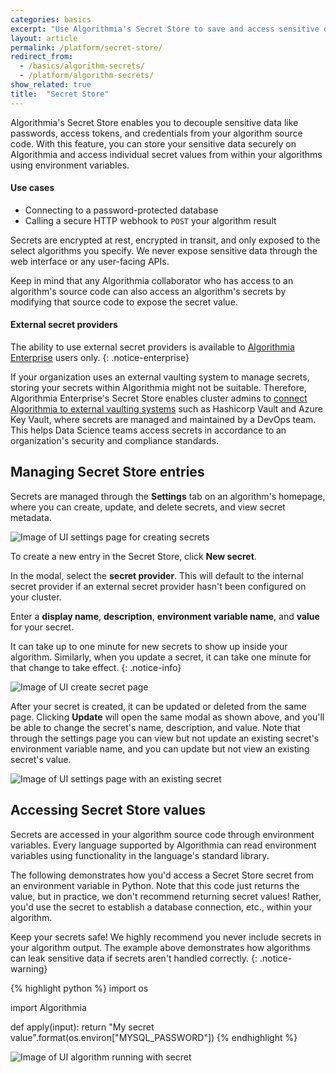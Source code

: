 ```yaml
---
categories: basics
excerpt: "Use Algorithmia's Secret Store to save and access sensitive data"
layout: article
permalink: /platform/secret-store/
redirect_from:
  - /basics/algorithm-secrets/
  - /platform/algorithm-secrets/
show_related: true
title:  "Secret Store"
---
```


Algorithmia's Secret Store enables you to decouple sensitive data like passwords, access tokens, and credentials from your algorithm source code. With this feature, you can store your sensitive data securely on Algorithmia and access individual secret values from within your algorithms using environment variables.

#### Use cases
  - Connecting to a password-protected database
  - Calling a secure HTTP webhook to `POST` your algorithm result

Secrets are encrypted at rest, encrypted in transit, and only exposed to the select algorithms you specify. We never expose sensitive data through the web interface or any user-facing APIs.

Keep in mind that any Algorithmia collaborator who has access to an algorithm's source code can also access an algorithm's secrets by modifying that source code to expose the secret value.

#### External secret providers

The ability to use external secret providers is available to [Algorithmia Enterprise](/enterprise) users only.
{: .notice-enterprise}

If your organization uses an external vaulting system to manage secrets, storing your secrets within Algorithmia might not be suitable. Therefore, Algorithmia Enterprise's Secret Store enables cluster admins to [connect Algorithmia to external vaulting systems](/administration/admin-panel/secret-store#secret-provider-plugins) such as Hashicorp Vault and Azure Key Vault, where secrets are managed and maintained by a DevOps team. This helps Data Science teams access secrets in accordance to an organization's security and compliance standards.

## Managing Secret Store entries

Secrets are managed through the **Settings** tab on an algorithm's homepage, where you can create, update, and delete secrets, and view secret metadata.

![Image of UI settings page for creating secrets](/images/post_images/algorithm_secrets/settings_page.png)

To create a new entry in the Secret Store, click **New secret**.

In the modal, select the **secret provider**. This will default to the internal secret provider if an external secret provider hasn't been configured on your cluster.

Enter a **display name**, **description**, **environment variable name**, and **value** for your secret.

It can take up to one minute for new secrets to show up inside your algorithm. Similarly, when you update a secret, it can take one minute for that change to take effect.
{: .notice-info}

![Image of UI create secret page](/images/post_images/algorithm_secrets/create_secret_page.png)

After your secret is created, it can be updated or deleted from the same page. Clicking **Update** will open the same modal as shown above, and you'll be able to change the secret's name, description, and value. Note that through the settings page you can view but not update an existing secret's environment variable name, and you can update but not view an existing secret's value.

![Image of UI settings page with an existing secret](/images/post_images/algorithm_secrets/settings_page_with_secret.png)

## Accessing Secret Store values

Secrets are accessed in your algorithm source code through environment variables. Every language supported by Algorithmia can read environment variables using functionality in the language's standard library.

The following demonstrates how you'd access a Secret Store secret from an environment variable in Python. Note that this code just returns the value, but in practice, we don't recommend returning secret values! Rather, you'd use the secret to establish a database connection, etc., within your algorithm.

Keep your secrets safe! We highly recommend you never include secrets in your algorithm output. The example above demonstrates how algorithms can leak sensitive data if secrets aren't handled correctly.
{: .notice-warning}

{% highlight python %}
import os

import Algorithmia

def apply(input):
    return "My secret value".format(os.environ["MYSQL_PASSWORD"])
{% endhighlight %}

![Image of UI algorithm running with secret](/images/post_images/algorithm_secrets/running_algorithm_with_secret.png)
